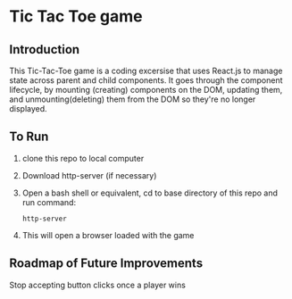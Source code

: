 # Tic Tac Toe game

## Introduction

This Tic-Tac-Toe game is a coding excersise that uses React.js to manage state across parent and child components.  It goes through the component lifecycle, by mounting (creating) components on the DOM, updating them, and unmounting(deleting) them from the DOM so they're no longer displayed.

## To Run

1. clone this repo to local computer
2. Download http-server (if necessary)

4. Open a bash shell or equivalent, cd to base directory of this repo and run command:

    ```http-server```
5. This will open a browser loaded with the game

## Roadmap of Future Improvements

Stop accepting button clicks once a player wins
